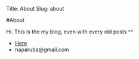 Title: About
Slug: about

#About

Hi. This is the my blog, even with every old posts ^^

<ul>
<li><a href="/">Here</a></li>
<li>naparuba@gmail.com</li>
</ul>
